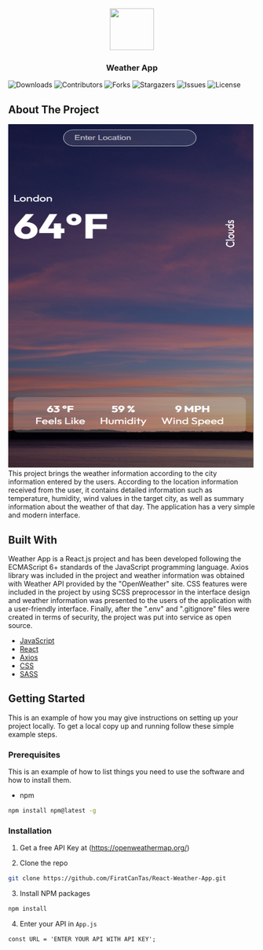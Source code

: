 <br/>
<p align="center">
    <a href="(https://react.dev/)">
    <img src="https://upload.wikimedia.org/wikipedia/commons/thumb/a/a7/React-icon.svg/1200px-React-icon.svg.png" width="90" height="85">
  </a>
  <h3 align="center">Weather App</h3>

</p>

![Downloads](https://img.shields.io/github/downloads/FiratCanTas/React-Weather-App/total) ![Contributors](https://img.shields.io/github/contributors/FiratCanTas/React-Weather-App?color=dark-green) ![Forks](https://img.shields.io/github/forks/FiratCanTas/React-Weather-App?style=social) ![Stargazers](https://img.shields.io/github/stars/FiratCanTas/React-Weather-App?style=social) ![Issues](https://img.shields.io/github/issues/FiratCanTas/React-Weather-App) ![License](https://img.shields.io/github/license/FiratCanTas/React-Weather-App) 

## About The Project
<img src="src/assets/weather-app-interface.png" alt="app-interface" width="500" height="700"/>
This project brings the weather information according to the city information entered by the users. According to the location information received from the user, it contains detailed information such as temperature, humidity, wind values in the target city, as well as summary information about the weather of that day. The application has a very simple and modern interface.

## Built With

Weather App is a React.js project and has been developed following the ECMAScript 6+ standards of the JavaScript programming language. Axios library was included in the project and weather information was obtained with Weather API provided by the "OpenWeather" site. CSS features were included in the project by using SCSS preprocessor in the interface design and weather information was presented to the users of the application with a user-friendly interface. Finally, after the ".env" and ".gitignore" files were created in terms of security, the project was put into service as open source.

* [JavaScript](https://www.w3schools.com/js/)
* [React ](https://react.dev/)
* [Axios](https://axios-http.com/docs/intro)
* [CSS](https://developer.mozilla.org/en-US/docs/Web/CSS)
* [SASS](https://sass-lang.com/)

## Getting Started

This is an example of how you may give instructions on setting up your project locally.
To get a local copy up and running follow these simple example steps.

### Prerequisites

This is an example of how to list things you need to use the software and how to install them.

* npm

```sh
npm install npm@latest -g
```

### Installation

1. Get a free API Key at (https://openweathermap.org/)

2. Clone the repo

```sh
git clone https://github.com/FiratCanTas/React-Weather-App.git
```

3. Install NPM packages

```sh
npm install
```

4. Enter your API in `App.js`

```JS
const URL = 'ENTER YOUR API WITH API KEY';
```
